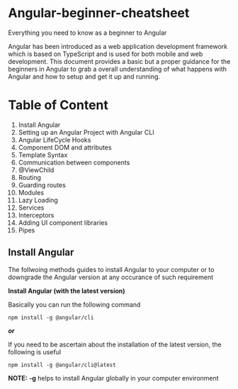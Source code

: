 # Angular-beginner-cheatsheet
Everything you need to know as a beginner to Angular

Angular has been introduced as a web application development framework which is based on TypeScript and is used for both mobile and web development. This document provides a basic but a proper guidance for the beginners in Angular to grab a overall understanding of what happens with Angular and how to setup and get it up and running.


# Table of Content

 1. Install Angular
 2. Setting up an Angular Project with Angular CLI
 3. Angular LifeCycle Hooks 
 4. Component DOM and attributes
 5. Template Syntax
 6. Communication between components
 7. @ViewChild
 8. Routing
 9. Guarding routes
 10. Modules
 11. Lazy Loading 
 12. Services
 13. Interceptors
 14. Adding UI component libraries
 15. Pipes

## Install Angular

The follwoing methods guides to install Angular to your computer or to downgrade the Angular version at any occurance of such requirement

  **Install Angular (with the latest version)**
  
  Basically you can run the following command

    npm install -g @angular/cli
***or***

If you need to be ascertain about the installation of the latest version, the following is useful

    npm install -g @angular/cli@latest
**NOTE:** **-g** helps to install Angular globally in your computer environment

